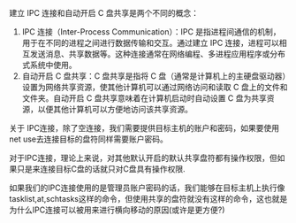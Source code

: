 建立 IPC 连接和自动开启 C 盘共享是两个不同的概念：

1. IPC 连接（Inter-Process Communication）：IPC 是指进程间通信的机制，用于在不同的进程之间进行数据传输和交互。通过建立 IPC 连接，进程可以相互发送消息、共享数据等。这种连接通常在网络编程、多进程应用程序或分布式系统中使用。
2. 自动开启 C 盘共享：C 盘共享是指将 C 盘（通常是计算机上的主硬盘驱动器）设置为网络共享资源，使其他计算机可以通过网络访问和读取 C 盘上的文件和文件夹。自动开启 C 盘共享意味着在计算机启动时自动设置 C 盘为共享资源，以便其他计算机可以方便地访问该共享资源。

关于 IPC连接，除了空连接，我们需要提供目标主机的账户和密码，如果要使用net use去连接目标的盘符同样需要账户密码。

对于IPC连接，理论上来说，对其他默认开启的默认共享盘符都有操作权限，但如果只是来连接目标C盘的话就只对C盘具有操作权限.

如果我们的IPC连接使用的是管理员账户密码的话，我们能够在目标主机上执行像tasklist,at,schtasks这样的命令，但使用共享的盘符就没有这样的命令，这也就是为什么IPC连接可以被用来进行横向移动的原因(或许是更方便?)

